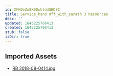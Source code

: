 ```yaml
---
id: XFHOeZn8X0DuUlddGEDSC
title: Service_hand Off_with_sarath 3 Resources
desc: ''
updated: 1645225706413
created: 1645225706413
stub: false
isDir: true
---
```

## Imported Assets
- [RB 2018-08-0414.jpg](/assets/rb-2018-08-0414-61fVbKdaqnDU.jpg)
